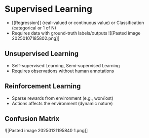 #  Supervised Learning  
- [[Regression]] (real-valued or continuous value) or Classification (categorical or 1 of N)
- Requires data with ground-truth labels/outputs 
![[Pasted image 20250107185802.png]]
## Unsupervised Learning
- Self-supervised Learning, Semi-supervised Learning
- Requires observations without human annotations  
## Reinforcement Learning
- Sparse rewards from environment (e.g., won/lost)
- Actions affects the environment (dynamic nature)

## Confusion Matrix
![[Pasted image 20250121195840 1.png]]